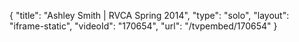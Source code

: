 {
    "title": "Ashley Smith | RVCA Spring 2014",
    "type": "solo",
    "layout": "iframe-static",
    "videoId": "170654",
    "url": "\/tvpembed\/170654"
}